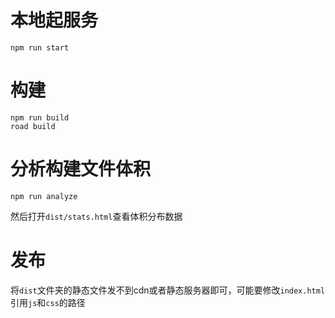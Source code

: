 # 本地起服务
```
npm run start
```

# 构建
```
npm run build
road build
```

# 分析构建文件体积
```
npm run analyze
```
然后打开`dist/stats.html`查看体积分布数据

# 发布
将`dist`文件夹的静态文件发不到cdn或者静态服务器即可，可能要修改`index.html`引用`js`和`css`的路径